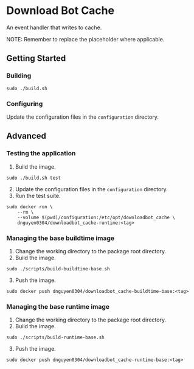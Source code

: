 # Download Bot Cache
An event handler that writes to cache.

NOTE: Remember to replace the <tag> placeholder where applicable.

## Getting Started
### Building
```
sudo ./build.sh
```

### Configuring
Update the configuration files in the `configuration` directory.

## Advanced
### Testing the application
1. Build the image.
```
sudo ./build.sh test
```
2. Update the configuration files in the `configuration` directory.
3. Run the test suite.
```
sudo docker run \
    --rm \
    --volume $(pwd)/configuration:/etc/opt/downloadbot_cache \
    dnguyen0304/downloadbot_cache-runtime:<tag>
```

### Managing the base buildtime image
1. Change the working directory to the package root directory.
2. Build the image.
```
sudo ./scripts/build-buildtime-base.sh
```
3. Push the image.
```
sudo docker push dnguyen0304/downloadbot_cache-buildtime-base:<tag>
```

### Managing the base runtime image
1. Change the working directory to the package root directory.
2. Build the image.
```
sudo ./scripts/build-runtime-base.sh
```
3. Push the image.
```
sudo docker push dnguyen0304/downloadbot_cache-runtime-base:<tag>
```
